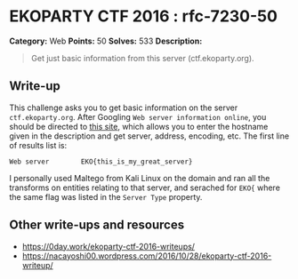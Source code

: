 # EKOPARTY CTF 2016 : rfc-7230-50

**Category:** Web
**Points:** 50
**Solves:** 533
**Description:**

> Get just basic information from this server (ctf.ekoparty.org).

## Write-up

This challenge asks you to get basic information on the server `ctf.ekoparty.org`. After Googling `Web server information online`, you should be directed to [this site](http://browserspy.dk/webserver.php), which allows you to enter the hostname given in the description and get server, address, encoding, etc. The first line of results list is:

```
Web server        EKO{this_is_my_great_server}
```

I personally used Maltego from Kali Linux on the domain and ran all the transforms on entities relating to that server, and serached for `EKO{` where the same flag was listed in the `Server Type` property.

## Other write-ups and resources

* https://0day.work/ekoparty-ctf-2016-writeups/
* https://nacayoshi00.wordpress.com/2016/10/28/ekoparty-ctf-2016-writeup/
